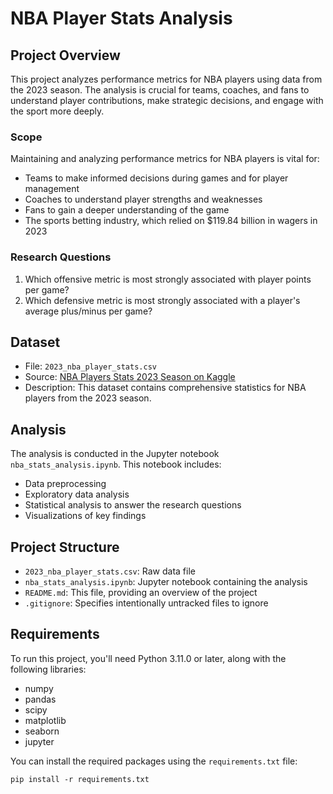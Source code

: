 # NBA Player Stats Analysis

## Project Overview

This project analyzes performance metrics for NBA players using data from the 2023 season. The analysis is crucial for teams, coaches, and fans to understand player contributions, make strategic decisions, and engage with the sport more deeply.

### Scope

Maintaining and analyzing performance metrics for NBA players is vital for:

- Teams to make informed decisions during games and for player management
- Coaches to understand player strengths and weaknesses
- Fans to gain a deeper understanding of the game
- The sports betting industry, which relied on $119.84 billion in wagers in 2023

### Research Questions

1. Which offensive metric is most strongly associated with player points per game?
2. Which defensive metric is most strongly associated with a player's average plus/minus per game?

## Dataset

- File: `2023_nba_player_stats.csv`
- Source: [NBA Players Stats 2023 Season on Kaggle](https://www.kaggle.com/datasets/amirhosseinmirzaie/nba-players-stats2023-season)
- Description: This dataset contains comprehensive statistics for NBA players from the 2023 season.

## Analysis

The analysis is conducted in the Jupyter notebook `nba_stats_analysis.ipynb`. This notebook includes:

- Data preprocessing
- Exploratory data analysis
- Statistical analysis to answer the research questions
- Visualizations of key findings

## Project Structure

- `2023_nba_player_stats.csv`: Raw data file
- `nba_stats_analysis.ipynb`: Jupyter notebook containing the analysis
- `README.md`: This file, providing an overview of the project
- `.gitignore`: Specifies intentionally untracked files to ignore

## Requirements

To run this project, you'll need Python 3.11.0 or later, along with the following libraries:

- numpy
- pandas
- scipy
- matplotlib
- seaborn
- jupyter

You can install the required packages using the `requirements.txt` file:

```
pip install -r requirements.txt
```
